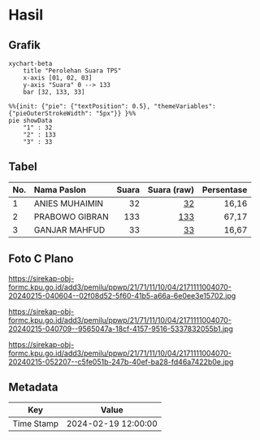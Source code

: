 # Hasil

## Grafik

```mermaid
xychart-beta
    title "Perolehan Suara TPS"
    x-axis [01, 02, 03]
    y-axis "Suara" 0 --> 133
    bar [32, 133, 33]
```

```mermaid
%%{init: {"pie": {"textPosition": 0.5}, "themeVariables": {"pieOuterStrokeWidth": "5px"}} }%%
pie showData
    "1" : 32
    "2" : 133
    "3" : 33
```

## Tabel

| No. | Nama Paslon    | Suara | Suara (raw) | Persentase |
|:--- |:-------------- | -----:| -----------:| ----------:|
| 1   | ANIES MUHAIMIN | 32    | [32][p-1]   | 16,16      |
| 2   | PRABOWO GIBRAN | 133   | [133][p-2]  | 67,17      |
| 3   | GANJAR MAHFUD  | 33    | [33][p-3]   | 16,67      |


[p-1]: https://github.com/gigit-pemilu/pemilu-2024-21-kepulauan-riau/blob/main/pilpres/hitung-suara/sub/21-kepulauan-riau/sub/71-kota-batam/sub/11-sagulung/sub/1004-sagulung-kota/sub/070-tps/sub/paslon-1.txt
[p-2]: https://github.com/gigit-pemilu/pemilu-2024-21-kepulauan-riau/blob/main/pilpres/hitung-suara/sub/21-kepulauan-riau/sub/71-kota-batam/sub/11-sagulung/sub/1004-sagulung-kota/sub/070-tps/sub/paslon-2.txt
[p-3]: https://github.com/gigit-pemilu/pemilu-2024-21-kepulauan-riau/blob/main/pilpres/hitung-suara/sub/21-kepulauan-riau/sub/71-kota-batam/sub/11-sagulung/sub/1004-sagulung-kota/sub/070-tps/sub/paslon-3.txt

## Foto C Plano

https://sirekap-obj-formc.kpu.go.id/add3/pemilu/ppwp/21/71/11/10/04/2171111004070-20240215-040604--02f08d52-5f60-41b5-a66a-6e0ee3e15702.jpg

https://sirekap-obj-formc.kpu.go.id/add3/pemilu/ppwp/21/71/11/10/04/2171111004070-20240215-040709--9565047a-18cf-4157-9516-5337832055b1.jpg

https://sirekap-obj-formc.kpu.go.id/add3/pemilu/ppwp/21/71/11/10/04/2171111004070-20240215-052207--c5fe051b-247b-40ef-ba28-fd46a7422b0e.jpg


## Metadata

| Key        | Value               |
| ---------- | ------------------- |
| Time Stamp | 2024-02-19 12:00:00 |



